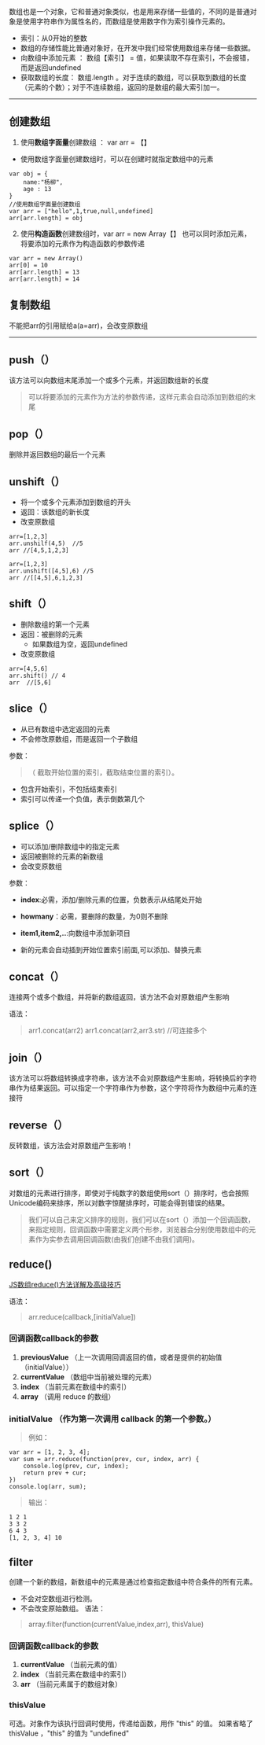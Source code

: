 数组也是一个对象，它和普通对象类似，也是用来存储一些值的，不同的是普通对象是使用字符串作为属性名的，而数组是使用数字作为索引操作元素的。
- 索引：从0开始的整数
- 数组的存储性能比普通对象好，在开发中我们经常使用数组来存储一些数据。
- 向数组中添加元素 ： 数组【索引】 = 值，如果读取不存在索引，不会报错，而是返回undefined
- 获取数组的长度： 数组.length 。对于连续的数组，可以获取到数组的长度（元素的个数）；对于不连续数组，返回的是数组的最大索引加一。
---
## 创建数组
1. 使用**数组字面量**创建数组 ： var arr = 【】
- 使用数组字面量创建数组时，可以在创建时就指定数组中的元素
```
var obj = {
	name:"杨柳",
	age : 13
}
//使用数组字面量创建数组
var arr = ["hello",1,true,null,undefined]
arr[arr.length] = obj
```
2. 使用**构造函数**创建数组时，var arr = new Array【】 也可以同时添加元素，将要添加的元素作为构造函数的参数传递
```
var arr = new Array()
arr[0] = 10
arr[arr.length] = 13
arr[arr.length] = 14
```

## 复制数组
不能把arr的引用赋给a(a=arr)，会改变原数组

---
## push（）
该方法可以向数组末尾添加一个或多个元素，并返回数组新的长度
>可以将要添加的元素作为方法的参数传递，这样元素会自动添加到数组的末尾
## pop（）
删除并返回数组的最后一个元素
## unshift（）
- 将一个或多个元素添加到数组的开头
- 返回：该数组的新长度
- 改变原数组
```
arr=[1,2,3]
arr.unshilf(4,5)  //5
arr //[4,5,1,2,3]
```
```
arr=[1,2,3]
arr.unshift([4,5],6) //5
arr //[[4,5],6,1,2,3]
```
## shift（）
- 删除数组的第一个元素
- 返回：被删除的元素
  - 如果数组为空，返回undefined
- 改变原数组
```
arr=[4,5,6]
arr.shift() // 4
arr  //[5,6]
```
## slice（）
- 从已有数组中选定返回的元素
- 不会修改原数组，而是返回一个子数组

参数：
>（ 截取开始位置的索引，截取结束位置的索引）。

- 包含开始索引，不包括结束索引
- 索引可以传递一个负值，表示倒数第几个
## splice（）
- 可以添加/删除数组中的指定元素
- 返回被删除的元素的新数组
- 会改变原数组

参数：
- **index**:必需，添加/删除元素的位置，负数表示从结尾处开始
- **howmany**：必需，要删除的数量，为0则不删除
- **item1,item2,..**:向数组中添加新项目

- 新的元素会自动插到开始位置索引前面,可以添加、替换元素

## concat（）
连接两个或多个数组，并将新的数组返回，该方法不会对原数组产生影响

语法：
> arr1.concat(arr2)
> arr1.concat(arr2,arr3.str) //可连接多个
## join（）
该方法可以将数组转换成字符串，该方法不会对原数组产生影响，将转换后的字符串作为结果返回。可以指定一个字符串作为参数，这个字符将作为数组中元素的连接符
## reverse（）
反转数组，该方法会对原数组产生影响！
## sort（）
对数组的元素进行排序，即使对于纯数字的数组使用sort（）排序时，也会按照Unicode编码来排序，所以对数字惊醒排序时，可能会得到错误的结果。
>我们可以自己来定义排序的规则，我们可以在sort（）添加一个回调函数，来指定规则，回调函数中需要定义两个形参，浏览器会分别使用数组中的元素作为实参去调用回调函数(由我们创建不由我们调用)。

## reduce()

[JS数组reduce()方法详解及高级技巧](https://www.jianshu.com/p/e375ba1cfc47)

语法：
> arr.reduce(callback,[initialValue])

### 回调函数callback的参数
1. **previousValue** （上一次调用回调返回的值，或者是提供的初始值（initialValue））
2. **currentValue** （数组中当前被处理的元素）
3. **index** （当前元素在数组中的索引）
4. **array** （调用 reduce 的数组）

### initialValue （作为第一次调用 callback 的第一个参数。）

> 例如：
```
var arr = [1, 2, 3, 4];
var sum = arr.reduce(function(prev, cur, index, arr) {
    console.log(prev, cur, index);
    return prev + cur;
})
console.log(arr, sum);
```
> 输出：
```
1 2 1
3 3 2
6 4 3
[1, 2, 3, 4] 10
```

## filter
创建一个新的数组，新数组中的元素是通过检查指定数组中符合条件的所有元素。

- 不会对空数组进行检测。
- 不会改变原始数组。
语法：
> array.filter(function(currentValue,index,arr), thisValue)

### 回调函数callback的参数
1. **currentValue** （当前元素的值）
3. **index** （当前元素在数组中的索引）
4. **arr** （当前元素属于的数组对象）

### thisValue

可选。对象作为该执行回调时使用，传递给函数，用作 "this" 的值。
如果省略了 thisValue ，"this" 的值为 "undefined"




